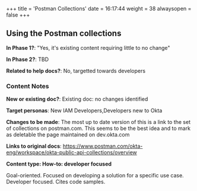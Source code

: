 +++
title = 'Postman Collections'
date = 16:17:44
weight = 38
alwaysopen = false
+++

## Using the Postman collections

**In Phase 1?**: "Yes, it's existing content requiring little to no change"

**In Phase 2?**: TBD

**Related to help docs?**: No, targetted towards developers



### Content Notes

**New or existing doc?**: Existing doc: no changes identified

**Target personas**: New IAM Developers,Developers new to Okta

**Changes to be made**: The most up to date version of this is a link to the set of collections on postman.com. This seems to be the best idea and to mark as deletable the  page maintained on dev.okta.com

**Links to original docs**: https://www.postman.com/okta-eng/workspace/okta-public-api-collections/overview

**Content type: How-to: developer focused**

Goal-oriented. Focused on developing a solution for a specific use case. Developer focused. Cites code samples.


